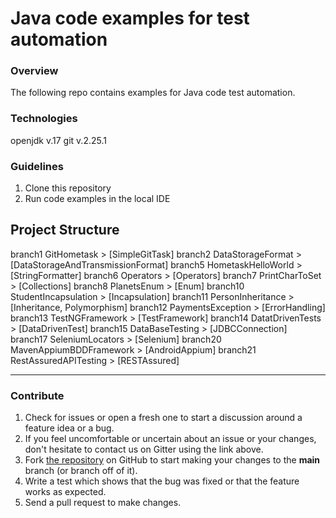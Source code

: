 
# Java code examples for test automation

### Overview
The following repo contains examples for Java code test automation.

### Technologies 
openjdk v.17 git v.2.25.1

### Guidelines
1. Clone this repository
2. Run code examples in the local IDE

## Project Structure
branch1   GitHometask >             [SimpleGitTask]
branch2   DataStorageFormat >       [DataStorageAndTransmissionFormat]
branch5   HometaskHelloWorld >      [StringFormatter]
branch6   Operators >               [Operators]
branch7   PrintCharToSet >          [Collections]
branch8   PlanetsEnum >             [Enum]
branch10  StudentIncapsulation >    [Incapsulation]
branch11  PersonInheritance >       [Inheritance, Polymorphism]
branch12  PaymentsException >       [ErrorHandling]
branch13  TestNGFramework >         [TestFramework]
branch14  DatatDrivenTests >        [DataDrivenTest]
branch15  DataBaseTesting >         [JDBCConnection]
branch17  SeleniumLocators >        [Selenium]
branch20  MavenAppiumBDDFramework > [AndroidAppium]
branch21  RestAssuredAPITesting >   [RESTAssured]

---
### Contribute

1. Check for issues or open a fresh one to start a discussion around a feature idea or a bug.
2. If you feel uncomfortable or uncertain about an issue or your changes, don't hesitate to contact us on Gitter using the link above.
3. Fork [the repository](https://github.com/ann1777/JavaCourse2022.git) on GitHub to start making your changes to the **main** branch (or branch off of it).
4. Write a test which shows that the bug was fixed or that the feature works as expected.
5. Send a pull request to make changes.
